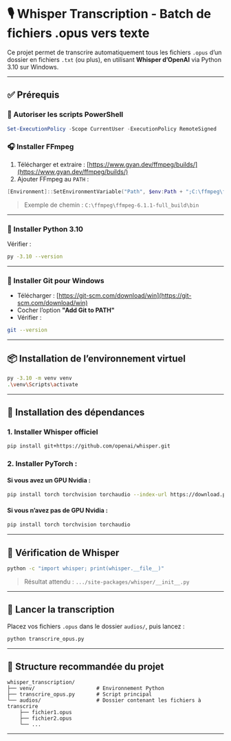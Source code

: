 # 🎙️ Whisper Transcription - Batch de fichiers .opus vers texte

Ce projet permet de transcrire automatiquement tous les fichiers `.opus` d’un dossier en fichiers `.txt` (ou plus), en utilisant **Whisper d’OpenAI** via Python 3.10 sur Windows.

---

## ✅ Prérequis

### 🔐 Autoriser les scripts PowerShell
```powershell
Set-ExecutionPolicy -Scope CurrentUser -ExecutionPolicy RemoteSigned
```

### 🎧 Installer FFmpeg
1. Télécharger et extraire : [https://www.gyan.dev/ffmpeg/builds/](https://www.gyan.dev/ffmpeg/builds/)
2. Ajouter FFmpeg au `PATH` :
```powershell
[Environment]::SetEnvironmentVariable("Path", $env:Path + ";C:\ffmpeg\ffmpeg-6.1.1-full_build\bin", "Machine")
```
> Exemple de chemin : `C:\ffmpeg\ffmpeg-6.1.1-full_build\bin`

---

### 🐍 Installer Python 3.10
Vérifier :
```bash
py -3.10 --version
```

---

### 🧰 Installer Git pour Windows
- Télécharger : [https://git-scm.com/download/win](https://git-scm.com/download/win)
- Cocher l’option **"Add Git to PATH"**
- Vérifier :
```bash
git --version
```

---

## 📦 Installation de l’environnement virtuel

```bash
py -3.10 -m venv venv
.\venv\Scripts\activate
```

---

## 🔧 Installation des dépendances

### 1. Installer Whisper officiel
```bash
pip install git+https://github.com/openai/whisper.git
```

### 2. Installer PyTorch :

#### Si vous avez un GPU Nvidia :
```bash
pip install torch torchvision torchaudio --index-url https://download.pytorch.org/whl/cu118
```

#### Si vous **n’avez pas** de GPU Nvidia :
```bash
pip install torch torchvision torchaudio
```

---

## 🧪 Vérification de Whisper

```bash
python -c "import whisper; print(whisper.__file__)"
```

> Résultat attendu : `.../site-packages/whisper/__init__.py`

---

## 🚀 Lancer la transcription

Placez vos fichiers `.opus` dans le dossier `audios/`, puis lancez :

```bash
python transcrire_opus.py
```

---

## 📁 Structure recommandée du projet

```
whisper_transcription/
├── venv/                    # Environnement Python
├── transcrire_opus.py       # Script principal
└── audios/                  # Dossier contenant les fichiers à transcrire
    ├── fichier1.opus
    ├── fichier2.opus
    └── ...
```

---
